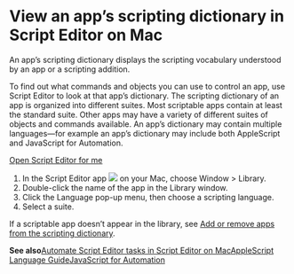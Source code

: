# View an app’s scripting dictionary in Script Editor on Mac

An app’s scripting dictionary displays the scripting vocabulary understood by an app or a scripting addition.

To find out what commands and objects you can use to control an app, use Script Editor to look at that app’s dictionary. The scripting dictionary of an app is organized into different suites. Most scriptable apps contain at least the standard suite. Other apps may have a variety of different suites of objects and commands available. An app’s dictionary may contain multiple languages—for example an app’s dictionary may include both AppleScript and JavaScript for Automation.

[Open Script Editor for me](x-help-action://openApp?bundleId=com.apple.ScriptEditor2)

1. In the Script Editor app ![](https://help.apple.com/assets/67DB7E842551EA97CB00BED5/67DB7E8502C5F38AAF0D7DC6/en_US/2d1774dafc25e40f6f806216d54cdf01.png) on your Mac, choose Window &gt; Library.
2. Double-click the name of the app in the Library window.
3. Click the Language pop-up menu, then choose a scripting language.
4. Select a suite.

If a scriptable app doesn’t appear in the library, see [Add or remove apps from the scripting dictionary](https://support.apple.com/guide/script-editor/add-remove-apps-scripting-dictionary-scpedt11560/2.11/mac/26).

**See also**[Automate Script Editor tasks in Script Editor on Mac](https://support.apple.com/guide/script-editor/automate-script-editor-tasks-scpedt1125/2.11/mac/26)[AppleScript Language Guide](https://developer.apple.com/library/mac/documentation/AppleScript/Conceptual/AppleScriptLangGuide/index.html)[JavaScript for Automation](https://developer.apple.com/library/prerelease/mac/releasenotes/InterapplicationCommunication/RN-JavaScriptForAutomation/index.html)

